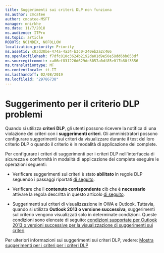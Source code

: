 ```yaml
---
title: Suggerimenti sui criteri DLP non funziona
ms.author: cmcatee
author: cmcatee-MSFT
manager: mnirkhe
ms.date: 11/7/2018
ms.audience: ITPro
ms.topic: article
ROBOTS: NOINDEX, NOFOLLOW
localization_priority: Priority
ms.assetid: c03d30be-474a-4a34-b3c0-240eb2a2c466
ms.openlocfilehash: f7dfc010c3624b2192da01d9e50e58dd6bb653df
ms.sourcegitcommit: ca06ef831226d629de3057a0df85e017b80f3356
ms.translationtype: MT
ms.contentlocale: it-IT
ms.lasthandoff: 02/08/2019
ms.locfileid: "29786738"
---
```

# <a name="dlp-policy-tip-issues"></a>Suggerimento per il criterio DLP problemi

Quando si utilizza **criteri DLP**, gli utenti possono ricevere la notifica di una violazione dei criteri con i **suggerimenti criteri**. Gli amministratori possono configurare suggerimenti sui criteri da visualizzare durante il test del loro criterio DLP o quando il criterio è in modalità di applicazione dei complete. 
  
Per configurare i criteri di suggerimenti per i criteri DLP nell'interfaccia di sicurezza e conformità in modalità di applicazione dei complete eseguire le operazioni seguenti:
  
- Verificare suggerimenti sui criteri è stato **abilitato** in regole DLP seguendo i passaggi riportati [di seguito](https://docs.microsoft.com/office365/securitycompliance/use-notifications-and-policy-tips).
    
- Verificare che il **contenuto corrispondente** ciò che è **necessario** attivare la regola descritta in questo articolo [di seguito](https://docs.microsoft.com/office365/securitycompliance/what-the-sensitive-information-types-look-for).
    
- Suggerimenti sui criteri di visualizzazione in OWA e Outlook. Tuttavia, quando si utilizza **Outlook 2013 o versione successiva**, suggerimenti sul criterio vengono visualizzati solo in determinate condizioni. Queste condizioni sono elencate di seguito: [condizioni supportate per Outlook 2013 o versioni successive per la visualizzazione di suggerimenti sui criteri](https://docs.microsoft.com/office365/securitycompliance/use-notifications-and-policy-tips#outlook-2013-and-later-supports-showing-policy-tips-for-only-some-conditions)
    
Per ulteriori informazioni sui suggerimenti sui criteri DLP, vedere: [Mostra suggerimenti per i criteri per i criteri DLP](https://docs.microsoft.com/office365/securitycompliance/use-notifications-and-policy-tips)
  

